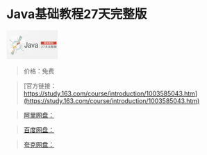 # Java基础教程27天完整版

![img](../../../assets/study163/free/6631944076466997390.jpg)

> 价格：免费

> [官方链接：https://study.163.com/course/introduction/1003585043.htm](https://study.163.com/course/introduction/1003585043.htm)

> [阿里网盘：]()

> [百度网盘：]()

> [夸克网盘：]()

